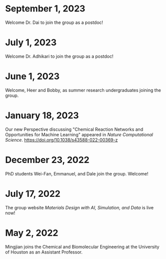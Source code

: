 # September 1, 2023
Welcome Dr. Dai to join the group as a postdoc!

# July 1, 2023
Welcome Dr. Adhikari to join the group as a postdoc!

# June 1, 2023

Welcome, Heer and Bobby, as summer research undergraduates joining the group.

# January 18, 2023

Our new Perspective discussing "Chemical Reaction Networks and Opportunities for Machine Learning" appeared in _Nature Computational Science_. https://doi.org/10.1038/s43588-022-00369-z

# December 23, 2022

PhD students Wei-Fan, Emmanuel, and Dale join the group. Welcome!

# July 17, 2022

The group website _Materials Design with AI, Simulation, and Data_ is live now!

# May 2, 2022

Mingjian joins the Chemical and Biomolecular Engineering at the University of Houston as an Assistant Professor.
